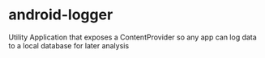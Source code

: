 # android-logger
Utility Application that exposes a ContentProvider so any app can log data to a local database for later analysis
